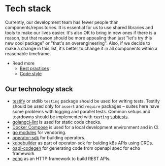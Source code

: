 # Tech stack

Currently, our development team has fewer people than components/repositories. It is essential for us to use shared libraries and tools to make our lives easier. It's also OK to bring in new ones if there is a reason, but that reason should be more appealing than just "let's try this new cool package" or "that's an overengineering". Also, if we decide to make a change in this list, it's better to change it in all components within a reasonable timeframe.

- Read more
  - [Best practices](./best_practices.md)
  - [Code style](./best_practices.md#code-style)

## Our technology stack

- [testify](https://github.com/stretchr/testify) or stdlib `testing` package should be used for writing tests. Testify should be used only for `assert` and `require` packages – suites here have some problems with logging and parallel tests. Common setups and teardowns should be implemented with `testing` [subtests](https://golang.org/pkg/testing/#hdr-Subtests_and_Sub_benchmarks).
- [golangci-lint](https://github.com/golangci/golangci-lint) is used for static code checks.
- [Docker Compose](https://docs.docker.com/compose/) is used for a local development environment and in CI.
- [go modules](https://go.dev/ref/mod#introduction) for vendoring.
- [operator-sdk](https://sdk.operatorframework.io/) for building operators.
- [kubebuilder](https://github.com/kubernetes-sigs/kubebuilder) as part of operator-sdk for bulding k8s APIs using CRDs.
- [oapi-codegen](https://github.com/deepmap/oapi-codegen) for generating code from openapi spec for echo framework
- [echo](https://echo.labstack.com/) as an HTTP framework to build REST APIs.

